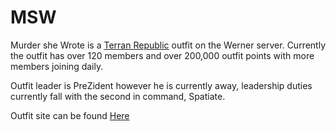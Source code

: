 # MSW

Murder she Wrote is a [Terran Republic](../../factions/Terran_Republic.md) outfit on the
Werner server. Currently the outfit has over 120 members and over 200,000 outfit
points with more members joining daily.

Outfit leader is PreZident however he is currently away, leadership duties
currently fall with the second in command, Spatiate.

Outfit site can be found [Here](http://www.msw-pso.uk.tt)
